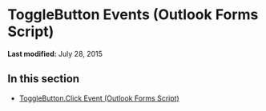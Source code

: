 
# ToggleButton Events (Outlook Forms Script)

 **Last modified:** July 28, 2015


## In this section


-  [ToggleButton.Click Event (Outlook Forms Script)](777a0efc-c376-221b-ecea-5bd7797488de.md)
    
